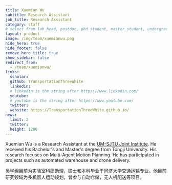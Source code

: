 ```yaml
---
title: Xuemian Wu
subtitle: Research Assistant
job_title: Research Assistant
category: staff 
# select from lab_head, postdoc, phd_student, master_student, undergraduate, staff, visitor, intern
layout: product
image: /img/team/xuemianwu.png
hide_hero: true
hide_footer: false
remove_hero_title: true
show_sidebar: false
redirect_from:
  - /team/xuemianwu/
links:
  scholar:
  github: TransportationThreeWhite
  linkedin: 
  # linkedin is the string after https://www.linkedin.com/
  youtube: 
  # youtube is the string after https://www.youtube.com/
  twitter: 
  website: https://TransportationThreeWhite.github.io/
news:
  limit: 2
  twitter: 
  height: 1200
---
```


Xuemian Wu is a Research Assistant at the [UM-SJTU Joint Institute]((https://www.ji.sjtu.edu.cn/)). He received his Bachelor's and Master's degree from Tongji University. His research focuses on Multi-Agent Motion Planning. He has participated in projects such as automated warehouse and drone delivery.

吴学绵目前为实验室科研助理，硕士和本科毕业于同济大学交通运输专业。他目前研究领域为多机器人运动规划，曾参与自动仓储，无人机配送等项目。
